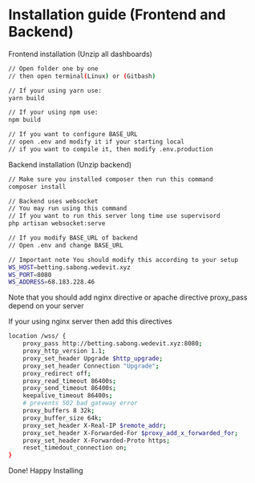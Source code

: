 # Installation guide (Frontend and Backend)

Frontend installation (Unzip all dashboards)
```sh
// Open folder one by one
// then open terminal(Linux) or (Gitbash)

// If your using yarn use:
yarn build

// If your using npm use:
npm build

// If you want to configure BASE_URL
// open .env and modify it if your starting local
// if you want to compile it, then modify .env.production
```

Backend installation (Unzip backend)
```sh
// Make sure you installed composer then run this command
composer install

// Backend uses websocket
// You may run using this command
// If you want to run this server long time use supervisord
php artisan websocket:serve

// If you modify BASE_URL of backend
// Open .env and change BASE_URL

// Important note You should modify this according to your setup
WS_HOST=betting.sabong.wedevit.xyz
WS_PORT=8080
WS_ADDRESS=68.183.228.46
```

Note that you should add nginx directive or apache directive proxy_pass depend on your server

If your using nginx server then add this directives
```sh
location /wss/ {
	proxy_pass http://betting.sabong.wedevit.xyz:8080;
	proxy_http_version 1.1;
	proxy_set_header Upgrade $http_upgrade;
	proxy_set_header Connection "Upgrade";
	proxy_redirect off;
	proxy_read_timeout 86400s;
	proxy_send_timeout 86400s;
	keepalive_timeout 86400s;
	# prevents 502 bad gateway error
	proxy_buffers 8 32k;
	proxy_buffer_size 64k;
	proxy_set_header X-Real-IP $remote_addr;
	proxy_set_header X-Forwarded-For $proxy_add_x_forwarded_for;
	proxy_set_header X-Forwarded-Proto https;
	reset_timedout_connection on;
}
```

Done! Happy Installing
